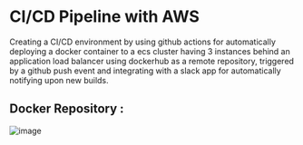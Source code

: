 # CI/CD Pipeline with AWS

Creating a CI/CD environment by using github actions for automatically deploying a docker container to a ecs cluster having 3 instances behind an application load balancer using dockerhub as a remote repository, triggered by a github push event and integrating with a slack app for automatically notifying upon new builds.

## Docker Repository :
![image](https://user-images.githubusercontent.com/66320171/188894642-35f5303a-9ec5-4633-81ba-80fdac2b57ef.png)

